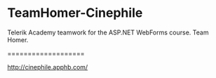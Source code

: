 TeamHomer-Cinephile
===================

Telerik Academy teamwork for the ASP.NET WebForms course.
Team Homer.

===================

http://cinephile.apphb.com/
